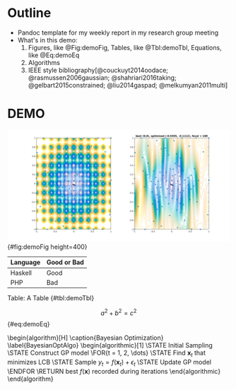 # Outline

- Pandoc template for my weekly report in my research group meeting
- What's in this demo:
    1. Figures, like @Fig:demoFig, Tables, like @Tbl:demoTbl, Equations, like @Eq:demoEq
    1. Algorithms
    1. IEEE style bibliography[@couckuyt2014oodace; @rasmussen2006gaussian;
       @shahriari2016taking; @gelbart2015constrained; @liu2014gaspad;
       @melkumyan2011multi]

# DEMO

![Ackley function and the model after optimization](./img/ackley2.png){#fig:demoFig height=400}

Language | Good or Bad
---------|------------
Haskell  | Good
PHP      | Bad

Table: A Table {#tbl:demoTbl}

$$
a^2 + b^2 = c^2
$${#eq:demoEq}

\begin{algorithm}[H]
\caption{Bayesian Optimization}
\label{BayesianOptAlgo}
\begin{algorithmic}[1]
\STATE Initial Sampling
\STATE Construct GP model
\FOR{t = 1, 2, \dots}
\STATE Find $\bm{x}_t$ that minimizes LCB
\STATE Sample $y_t = f(\bm{x}_t) + \epsilon_t$
\STATE Update GP model
\ENDFOR
\RETURN best $f(\bm{x})$ recorded during iterations
\end{algorithmic}
\end{algorithm}
